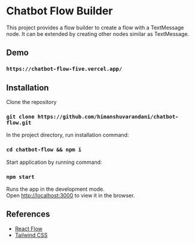 # Chatbot Flow Builder

This project provides a flow builder to create a flow with a TextMessage node.
It can be extended by creating other nodes similar as TextMessage.

## Demo

### `https://chatbot-flow-five.vercel.app/`

## Installation

Clone the repository

### `git clone https://github.com/himanshuvarandani/chatbot-flow.git`

In the project directory, run installation command:

### `cd chatbot-flow && npm i`

Start application by running command:

### `npm start`

Runs the app in the development mode.\
Open [http://localhost:3000](http://localhost:3000) to view it in the browser.

## References

 - [React Flow](https://reactflow.dev/)
 - [Tailwind CSS](https://tailwindcss.com/)
